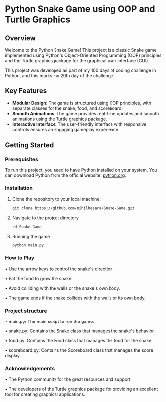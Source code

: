# Python Snake Game using OOP and Turtle Graphics

## Overview

Welcome to the Python Snake Game! This project is a classic Snake game implemented using Python's Object-Oriented Programming (OOP) principles and the Turtle graphics package for the graphical user interface (GUI).

This project was developed as part of my 100 days of coding challenge in Python, and this marks my 20th day of the challenge.

## Key Features

- **Modular Design**: The game is structured using OOP principles, with separate classes for the snake, food, and scoreboard.
- **Smooth Animations**: The game provides real-time updates and smooth animations using the Turtle graphics package.
- **Interactive Interface**: The user-friendly interface with responsive controls ensures an engaging gameplay experience.

## Getting Started

### Prerequisites

To run this project, you need to have Python installed on your system. You can download Python from the official website: [python.org](https://www.python.org/).

### Installation

1. Clone the repository to your local machine:

   ```bash
   git clone https://github.com/nihilhesara/Snake-Game.git
   
2. Navigate to the project directory

   ```bash
   cd Snake-Game

4. Running the game

   ```bash
   python main.py   


### How to Play


• Use the arrow keys to control the snake's direction.

• Eat the food to grow the snake.

• Avoid colliding with the walls or the snake's own body.

• The game ends if the snake collides with the walls or its own body.


### Project structure 


• main.py: The main script to run the game.

• snake.py: Contains the Snake class that manages the snake's behavior.

• food.py: Contains the Food class that manages the food for the snake.

• scoreboard.py: Contains the Scoreboard class that manages the score display.


### Acknowledgements


• The Python community for the great resources and support.

• The developers of the Turtle graphics package for providing an excellent tool for creating graphical applications.
